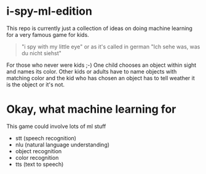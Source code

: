 # i-spy-ml-edition
This repo is currently just a collection of ideas on doing machine learning for a very famous game for kids.
> "i spy with my little eye" or as it's called in german "Ich sehe was, was du nicht siehst"

For those who never were kids ;-)
One child chooses an object within sight and names its color. Other kids or adults have to name objects with matching color and the kid who has chosen an object has to tell weather it is the object or it's not.

# Okay, what machine learning for
This game could involve lots of ml stuff
* stt (speech recognition)
* nlu (natural language understanding)
* object recognition
* color recognition
* tts (text to speech)
